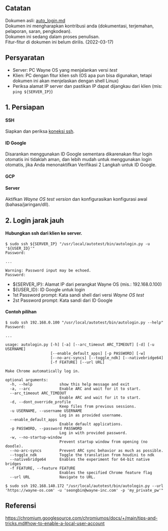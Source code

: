 ## Catatan
Dokumen asli: [auto_login.md](https://github.com/wayne-incorporated/wayne-os/blob/main/docs/en/how-to/auto_login.md)
<br>Dokumen ini mengharapkan kontribusi anda (dokumentasi, terjemahan, pelaporan, saran, pengkodean).
<br>Dokumen ini sedang dalam proses penulisan.
<br>Fitur-fitur di dokumen ini belum dirilis. (2022-03-17)

## Persyaratan
- Server: PC Wayne OS yang menjalankan versi _test_
- Klien: PC dengan fitur klien ssh (OS apa pun bisa digunakan, tetapi dokumen ini akan menjelaskan dengan shell Linux) 
- Periksa alamat IP server dan pastikan IP dapat dijangkau dari klien (mis: `ping ${SERVER_IP}`)

## 1. Persiapan
#### SSH
Siapkan dan periksa [koneksi ssh](https://github.com/wayne-incorporated/wayne-os/blob/main/docs/id/tata-cara/koneksi_ssh_dari_remote.md).
#### ID Google 
Disarankan menggunakan ID Google sementara dikarenakan fitur login otomatis ini tidaklah aman, dan lebih mudah untuk menggunakan login otomatis, jika Anda menonaktifkan Verifikasi 2 Langkah untuk ID Google.
#### GCP
#### Server
Aktifkan _Wayne OS test version_ dan konfigurasikan konfigurasi awal (bahasa/jaringan/dll).

## 2. Login jarak jauh
#### Hubungkan ssh dari klien ke server.
~~~
$ sudo ssh ${SERVER_IP} "/usr/local/autotest/bin/autologin.py -u '${USER_ID}'"
Password:

...

Warning: Password input may be echoed.
Password:
~~~
- ${SERVER_IP}: Alamat IP dari perangkat Wayne OS (mis.: 192.168.0.100) 
- ${USER_ID}: ID Google untuk login
- 1st Password prompt: Kata sandi shell dari versi _Wayne OS test_ 
- 2st Password prompt: Kata sandi dari ID Google
#### Contoh pilihan 
~~~
$ sudo ssh 192.168.0.100 "/usr/local/autotest/bin/autologin.py --help"
Password:

...

usage: autologin.py [-h] [-a] [--arc_timeout ARC_TIMEOUT] [-d] [-u USERNAME]
                    [--enable_default_apps] [-p PASSWORD] [-w]
                    [--no-arc-syncs] [--toggle_ndk] [--nativebridge64]
                    [-f FEATURE] [--url URL]

Make Chrome automatically log in.

optional arguments:
  -h, --help            show this help message and exit
  -a, --arc             Enable ARC and wait for it to start.
  --arc_timeout ARC_TIMEOUT
                        Enable ARC and wait for it to start.
  -d, --dont_override_profile
                        Keep files from previous sessions.
  -u USERNAME, --username USERNAME
                        Log in as provided username.
  --enable_default_apps
                        Enable default applications.
  -p PASSWORD, --password PASSWORD
                        Log in with provided password.
  -w, --no-startup-window
                        Prevent startup window from opening (no doodle).
  --no-arc-syncs        Prevent ARC sync behavior as much as possible.
  --toggle_ndk          Toggle the translation from houdini to ndk
  --nativebridge64      Enables the experiment for 64-bit native bridges
  -f FEATURE, --feature FEATURE
                        Enables the specified Chrome feature flag
  --url URL             Navigate to URL.

$ sudo ssh 192.168.140.172 "/usr/local/autotest/bin/autologin.py --url 'https://wayne-os.com' -u 'seongbin@wayne-inc.com' -p 'my_private_pw'"
~~~


## Referensi
https://chromium.googlesource.com/chromiumos/docs/+/main/tips-and-tricks.md#how-to-enable-a-local-user-account 
